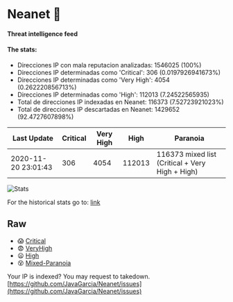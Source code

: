 # Neanet :hocho:
#### Threat intelligence feed
#### The stats:

- Direcciones IP con mala reputacion analizadas: 1546025 (100%)
- Direcciones IP determinadas como 'Critical':  306 (0.0197926941673%)
- Direcciones IP determinadas como 'Very High':  4054 (0.262220856713%)
- Direcciones IP determinadas como 'High':  112013 (7.24522565935)
- Total de direcciones IP indexadas en Neanet:  116373 (7.52723921023%)
- Total de direcciones IP descartadas en Neanet:  1429652 (92.4727607898%)

| Last Update | Critical | Very High | High | Paranoia |
| --- | --- | --- | --- | --- |
| 2020-11-20 23:01:43 | 306 | 4054 | 112013 | 116373 mixed list (Critical + Very High + High)|

![Stats](https://docs.google.com/spreadsheets/d/e/2PACX-1vSnaNMIXVabIpDJjufMlzH7poXnshF3mgd8Is1g9ytUEzVsP5my4Trn8f-xkoLLQ38xpL3HtmUexLo6/pubchart?oid=501124687&format=image)

For the historical stats go to: [link](/stats.csv)
## Raw
- :scream: [Critical](https://raw.githubusercontent.com/JavaGarcia/Neanet/master/blacklists/neanet_critical.txt)
- :fearful: [VeryHigh](https://raw.githubusercontent.com/JavaGarcia/Neanet/master/blacklists/neanet_veryHigh.txtt)
- :frowning: [High](https://raw.githubusercontent.com/JavaGarcia/Neanet/master/blacklists/neanet_high.txt)
- :dizzy_face: [Mixed-Paranoia](https://raw.githubusercontent.com/JavaGarcia/Neanet/master/blacklists/neanet_all.txt)


Your IP is indexed? You may request to takedown. [https://github.com/JavaGarcia/Neanet/issues](https://github.com/JavaGarcia/Neanet/issues)

















































































































































































































































































































































































































































































































































































































































































































































































































































































































































































































































































































































































































































































































































































































































































































































































































































































































































































































































































































































































































































































































































































































































































































































































